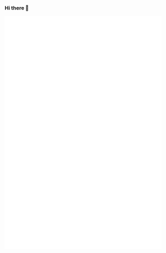 ### Hi there 👋

<div style="position:relative; display: flex; flex-wrap: nowrap;"> 
    <img style='position:absolute; z-index:1;' src='github-metrics.svg' alt="github-metrics.svg"/>
</div> 

## Self Introduction

A college student who loves open source projects.   
***Currently Busy with school work and unavailable.***  

## 🛠️ &nbsp;Tech Stack

![Python](https://img.shields.io/badge/-Python-05122A?style=flat&logo=python)
![Go](https://img.shields.io/badge/-Go-05122A?style=flat&logo=Go)
![Shell Script](https://img.shields.io/badge/-Shell_Script-05122A?style=flat&logo=gnu-bash)
![PHP](https://img.shields.io/badge/-PHP-05122A?style=flat&logo=php&logoColor=777BB4)
![Kotlin](https://img.shields.io/badge/-Kotlin-05122A?style=flat&logo=kotlin&logoColor=0095D5)
![YAML](https://img.shields.io/badge/-YAML-05122A?style=flat&logo=YAML)
![Docker](https://img.shields.io/badge/-Docker-05122A?style=flat&logo=Docker)
![Jenkins](https://img.shields.io/badge/-Jenkins-05122A?style=flat&logo=Jenkins)
![Github actions](https://img.shields.io/badge/-github%20actions-05122A?style=flat&logo=githubactions)
![JavaScript](https://img.shields.io/badge/-JavaScript-05122A?style=flat&logo=javascript&logoColor=F7DF1E)
![Java](https://img.shields.io/badge/-Java-05122A?style=flat&logo=java&logoColor=007396)
![Ruby](https://img.shields.io/badge/-Ruby-05122A?style=flat&logo=ruby&logoColor=CC342D)
![Rust](https://img.shields.io/badge/-Rust-05122A?style=flat&logo=rust&logoColor=000000)
![Swift](https://img.shields.io/badge/-Swift-05122A?style=flat&logo=swift&logoColor=FA7343)
![HTML5](https://img.shields.io/badge/-HTML5-05122A?style=flat&logo=html5&logoColor=E34F26)
![CSS3](https://img.shields.io/badge/-CSS3-05122A?style=flat&logo=css3&logoColor=1572B6)
![TypeScript](https://img.shields.io/badge/-TypeScript-05122A?style=flat&logo=typescript&logoColor=3178C6)
![Vue.js](https://img.shields.io/badge/-Vue.js-05122A?style=flat&logo=vue.js&logoColor=4FC08D)
![React](https://img.shields.io/badge/-React-05122A?style=flat&logo=react&logoColor=61DAFB)
![Jupyter](https://img.shields.io/badge/-Jupyter-05122A?style=flat&logo=jupyter&logoColor=F37626)
![Pandas](https://img.shields.io/badge/-Pandas-05122A?style=flat&logo=pandas&logoColor=150458)
![NumPy](https://img.shields.io/badge/-NumPy-05122A?style=flat&logo=numpy&logoColor=013243)
![Matplotlib](https://img.shields.io/badge/-Matplotlib-05122A?style=flat&logo=matplotlib&logoColor=11557C)
![TensorFlow](https://img.shields.io/badge/-TensorFlow-05122A?style=flat&logo=tensorflow&logoColor=FF6F00)

## 🖥️ &nbsp;Operating System

![Debian](https://img.shields.io/badge/-Debian-05122A?style=flat&logo=debian&logoColor=A81D33)
![Ubuntu](https://img.shields.io/badge/-Ubuntu-05122A?style=flat&logo=Ubuntu)
![Arch](https://img.shields.io/badge/-Arch-05122A?style=flat&logo=arch-linux)
![OpenWrt](https://img.shields.io/badge/-OpenWrt-05122A?style=flat&logo=openwrt&logoColor=white)
![Windows](https://img.shields.io/badge/-Windows-05122A?style=flat&logo=Windows&logoColor=blue)
![Alpine Linux](https://img.shields.io/badge/-Alpine_Linux-05122A?style=flat&logo=alpine-linux&logoColor=005880)
![macOS](https://img.shields.io/badge/-macOS-05122A?style=flat&logo=apple&logoColor=white)
![FreeBSD](https://img.shields.io/badge/-FreeBSD-05122A?style=flat&logo=freebsd&logoColor=white)
![CentOS](https://img.shields.io/badge/-CentOS-05122A?style=flat&logo=centos&logoColor=white)
![Fedora](https://img.shields.io/badge/-Fedora-05122A?style=flat&logo=fedora&logoColor=white)
![OpenBSD](https://img.shields.io/badge/-OpenBSD-05122A?style=flat&logo=openbsd&logoColor=white)
![NetBSD](https://img.shields.io/badge/-NetBSD-05122A?style=flat&logo=netbsd&logoColor=white)
![Red Hat Enterprise Linux (RHEL)](https://img.shields.io/badge/-RHEL-05122A?style=flat&logo=red-hat&logoColor=white)
![SUSE Linux Enterprise Server (SLES)](https://img.shields.io/badge/-SLES-05122A?style=flat&logo=suse&logoColor=white)
![AlmaLinux](https://img.shields.io/badge/-AlmaLinux-05122A?style=flat&logo=almalinux&logoColor=white)
![Android](https://img.shields.io/badge/-Android-05122A?style=flat&logo=android&logoColor=white)
![Armbian](https://img.shields.io/badge/-Armbian-05122A?style=flat&logo=armbian&logoColor=white)


[![Anurag's GitHub stats](https://github-readme-stats.vercel.app/api?username=xiwangly2)](https://github.com/anuraghazra/github-readme-stats)

<!-- [![trophy](https://github-profile-trophy.vercel.app/?username=xiwangly2)](https://github.com/ryo-ma/github-profile-trophy) -->

![loli views](https://count.getloli.com/get/@xiwangly2?theme=rule34)

![views](https://komarev.com/ghpvc/?username=xiwangly2&style=flat&color=green&base=987)
